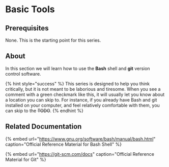 # Basic Tools

## Prerequisites

None. This is the starting point for this series.

## About

In this section we will learn how to use the **Bash** shell and **git** version control software.

{% hint style="success" %}
This series is designed to help you think critically, but it is not meant to be laborious and tiresome. When you see a comment with a green checkmark like this, it will usually let you know about a location you can skip to. For instance, if you already have Bash and git installed on your computer, and feel relatively comfortable with them, you can skip to the ~~TODO~~.
{% endhint %}

## Related Documentation

{% embed url="https://www.gnu.org/software/bash/manual/bash.html" caption="Official Reference Material for Bash Shell" %}

{% embed url="https://git-scm.com/docs" caption="Official Reference Material for Git" %}



